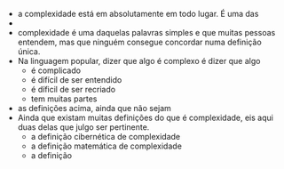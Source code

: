 - a complexidade está em absolutamente em todo lugar. É uma das
-
- complexidade é uma daquelas palavras simples e que muitas pessoas entendem, mas que ninguém consegue concordar numa definição única.
- Na linguagem popular, dizer que algo é complexo é dizer que algo
	- é complicado
	- é difícil de ser entendido
	- é díficil de ser recriado
	- tem muitas partes
- as definições acima, ainda que não sejam
- Ainda que existam muitas definições do que é complexidade, eis aqui duas delas que julgo ser pertinente.
	- a definição cibernética de complexidade
	- a definição matemática de complexidade
	- a definição